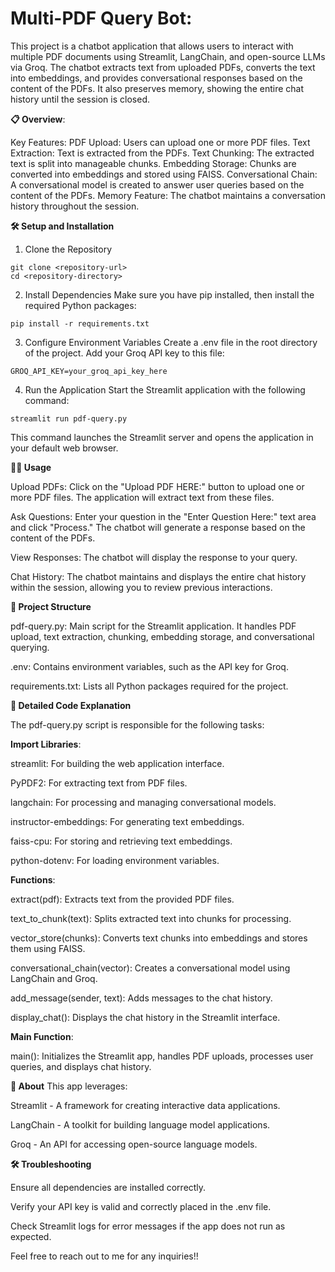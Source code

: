 # Multi-PDF Query Bot:

This project is a chatbot application that allows users to interact with multiple PDF documents using Streamlit, LangChain, and open-source LLMs via Groq. The chatbot extracts text from uploaded PDFs, converts the text into embeddings, and provides conversational responses based on the content of the PDFs. It also preserves memory, showing the entire chat history until the session is closed.

**📋 Overview**:

Key Features:
PDF Upload: Users can upload one or more PDF files.
Text Extraction: Text is extracted from the PDFs.
Text Chunking: The extracted text is split into manageable chunks.
Embedding Storage: Chunks are converted into embeddings and stored using FAISS.
Conversational Chain: A conversational model is created to answer user queries based on the content of the PDFs.
Memory Feature: The chatbot maintains a conversation history throughout the session.

**🛠️ Setup and Installation**

1. Clone the Repository
```
git clone <repository-url>
cd <repository-directory>
```
2. Install Dependencies
Make sure you have pip installed, then install the required Python packages:
```
pip install -r requirements.txt
```
3. Configure Environment Variables
Create a .env file in the root directory of the project. Add your Groq API key to this file:
```
GROQ_API_KEY=your_groq_api_key_here
```
4. Run the Application
Start the Streamlit application with the following command:
```
streamlit run pdf-query.py
```

This command launches the Streamlit server and opens the application in your default web browser.

**🧑‍💻 Usage**

Upload PDFs: Click on the "Upload PDF HERE:" button to upload one or more PDF files. The application will extract text from these files.

Ask Questions: Enter your question in the "Enter Question Here:" text area and click "Process." The chatbot will generate a response based on the content of the PDFs.

View Responses: The chatbot will display the response to your query.

Chat History: The chatbot maintains and displays the entire chat history within the session, allowing you to review previous interactions.

**🔧 Project Structure**

pdf-query.py: Main script for the Streamlit application. It handles PDF upload, text extraction, chunking, embedding storage, and conversational querying.

.env: Contains environment variables, such as the API key for Groq.

requirements.txt: Lists all Python packages required for the project.

**📝 Detailed Code Explanation**

The pdf-query.py script is responsible for the following tasks:

**Import Libraries**:

streamlit: For building the web application interface.

PyPDF2: For extracting text from PDF files.

langchain: For processing and managing conversational models.

instructor-embeddings: For generating text embeddings.

faiss-cpu: For storing and retrieving text embeddings.

python-dotenv: For loading environment variables.

**Functions**:

extract(pdf): Extracts text from the provided PDF files.

text_to_chunk(text): Splits extracted text into chunks for processing.

vector_store(chunks): Converts text chunks into embeddings and stores them using FAISS.

conversational_chain(vector): Creates a conversational model using LangChain and Groq.

add_message(sender, text): Adds messages to the chat history.

display_chat(): Displays the chat history in the Streamlit interface.

**Main Function**:

main(): Initializes the Streamlit app, handles PDF uploads, processes user queries, and displays chat history.

**📝 About**
This app leverages:

Streamlit - A framework for creating interactive data applications.

LangChain - A toolkit for building language model applications.

Groq - An API for accessing open-source language models.

**🛠️ Troubleshooting**

Ensure all dependencies are installed correctly.

Verify your API key is valid and correctly placed in the .env file.

Check Streamlit logs for error messages if the app does not run as expected.

Feel free to reach out to me for any inquiries!! 

   

